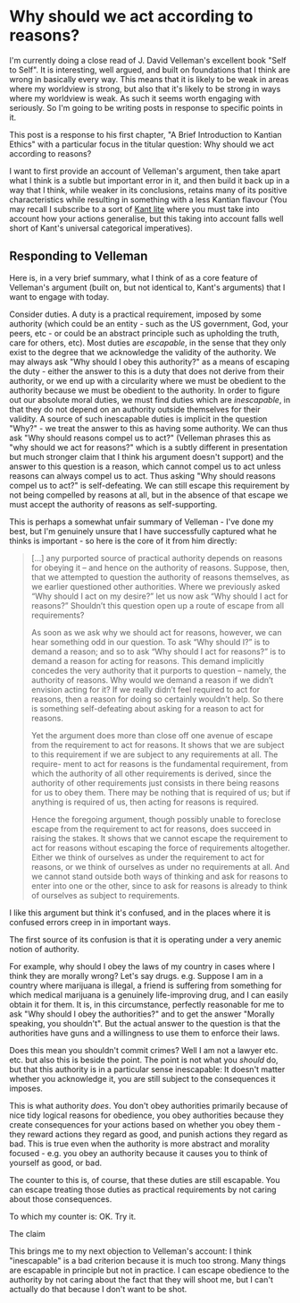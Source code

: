 # Why should we act according to reasons?

I'm currently doing a close read of J. David Velleman's excellent book "Self to Self". It is interesting, well argued, and built on foundations that I think are wrong in basically every way. This means that it is likely to be weak in areas where my worldview is strong, but also that it's likely to be strong in ways where my worldview is weak. As such it seems worth engaging with seriously. So I'm going to be writing posts in response to specific points in it.

This post is a response to his first chapter, "A Brief Introduction to Kantian Ethics" with a particular focus in the titular question: Why should we act according to reasons?

I want to first provide an account of Velleman's argument, then take apart what I think is a subtle but important error in it, and then build it back up in a way that I think, while weaker in its conclusions, retains many of its positive characteristics while resulting in something with a less Kantian flavour (You may recall I subscribe to a sort of [Kant lite](https://www.drmaciver.com/2019/09/being-an-example-to-others/) where you must take into account how your actions generalise, but this taking into account falls well short of Kant's universal categorical imperatives).

## Responding to Velleman

Here is, in a very brief summary, what I think of as a core feature of Velleman's argument (built on, but not identical to, Kant's arguments) that I want to engage with today.

Consider duties. A duty is a practical requirement, imposed by some authority (which could be an entity - such as the US government, God, your peers, etc - or could be an abstract principle such as upholding the truth, care for others, etc). Most duties are *escapable*, in the sense that they only exist to the degree that we acknowledge the validity of the authority. We may always ask "Why should I obey this authority?" as a means of escaping the duty - either the answer to this is a duty that does not derive from their authority, or we end up with a circularity where we must be obedient to the authority because we must be obedient to the authority. In order to figure out our absolute moral duties, we must find duties which are *inescapable*, in that they do not depend on an authority outside themselves for their validity. A source of such inescapable duties is implicit in the question "Why?" - we treat the answer to this as having some authority. We can thus ask "Why should reasons compel us to act?" (Velleman phrases this as "why should we act for reasons?" which is a subtly different in presentation but much stronger claim that I think his argument doesn't support) and the answer to this question is a reason, which cannot compel us to act unless reasons can always compel us to act. Thus asking "Why should reasons compel us to act?" is self-defeating.
We can still escape this requirement by not being compelled by reasons at all, but in the absence of that escape we must accept the authority of reasons as self-supporting.

This is perhaps a somewhat unfair summary of Velleman - I've done my best, but I'm genuinely unsure that I have successfully captured what he thinks is important - so here is the core of it from him directly:

> [...] any purported source of practical authority depends on reasons for obeying it – and hence on the authority of reasons. Suppose, then, that we attempted to question the authority of reasons themselves, as we earlier questioned other authorities. Where we previously asked “Why should I act on my desire?” let us now ask “Why should I act for reasons?” Shouldn’t this question open up a route of escape from all requirements?
>
> As soon as we ask why we should act for reasons, however, we can hear something odd in our question. To ask “Why should I?” is to demand a reason; and so to ask “Why should I act for reasons?” is to demand a reason for acting for reasons. This demand implicitly concedes the very authority that it purports to question – namely, the authority of reasons. Why would we demand a reason if we didn’t envision acting for it? If we really didn’t feel required to act for reasons, then a reason for doing so certainly wouldn’t help. So there is something self-defeating about asking for a reason to act for reasons.
>
> Yet the argument does more than close off one avenue of escape from the requirement to act for reasons. It shows that we are subject to this requirement if we are subject to any requirements at all. The require- ment to act for reasons is the fundamental requirement, from which the authority of all other requirements is derived, since the authority of other requirements just consists in there being reasons for us to obey them. There may be nothing that is required of us; but if anything is required of us, then acting for reasons is required.
>
> Hence the foregoing argument, though possibly unable to foreclose escape from the requirement to act for reasons, does succeed in raising the stakes. It shows that we cannot escape the requirement to act for reasons without escaping the force of requirements altogether. Either we think of ourselves as under the requirement to act for reasons, or we think of ourselves as under no requirements at all. And we cannot stand outside both ways of thinking and ask for reasons to enter into one or the other, since to ask for reasons is already to think of ourselves as subject to requirements.

I like this argument but think it's confused, and in the places where it is confused errors creep in in important ways.

The first source of its confusion is that it is operating under a very anemic notion of authority.

For example, why should I obey the laws of my country in cases where I think they are morally wrong? Let's say drugs. e.g. Suppose I am in a country where marijuana is illegal, a friend is suffering from something for which medical marijuana is a genuinely life-improving drug, and I can easily obtain it for them.
It is, in this circumstance, perfectly reasonable for me to ask "Why should I obey the authorities?" and to get the answer "Morally speaking, you shouldn't".
But the actual answer to the question is that the authorities have guns and a willingness to use them to enforce their laws.

Does this mean you shouldn't commit crimes? Well I am not a lawyer etc. etc. but also this is beside the point. The point is not what you *should* do, but that this authority is in a particular sense inescapable:
It doesn't matter whether you acknowledge it, you are still subject to the consequences it imposes.

This is what authority *does*. You don't obey authorities primarily because of nice tidy logical reasons for obedience, you obey authorities because they create consequences for your actions based on whether you obey them - they reward actions they regard as good, and punish actions they regard as bad. This is true even when the authority is more abstract and morality focused - e.g. you obey an authority because it causes you to think of yourself as good, or bad.

The counter to this is, of course, that these duties are still escapable. You can escape treating those duties as practical requirements by not caring about those consequences.

To which my counter is: OK. Try it.

The claim 

This brings me to my next objection to Velleman's account: I think "inescapable" is a bad criterion because it is much too strong. Many things are escapable in principle but not in practice. I can escape obedience to the authority by not caring about the fact that they will shoot me, but I can't actually do that because I don't want to be shot.


